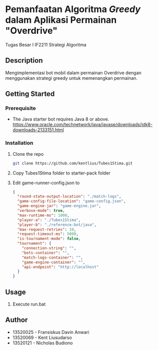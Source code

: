 # Pemanfaatan Algoritma _Greedy_ dalam Aplikasi Permainan "Overdrive"

Tugas Besar I IF2211 Strategi Algoritma

## Description

Mengimplementasi bot mobil dalam permainan Overdrive dengan menggunakan strategi greedy untuk memenangkan permainan.

## Getting Started

### Prerequisite

- The Java starter bot requires Java 8 or above.
  https://www.oracle.com/technetwork/java/javase/downloads/jdk8-downloads-2133151.html

### Installation

1. Clone the repo

   ```sh
   git clone https://github.com/kentlius/Tubes1Stima.git
   ```

2. Copy Tubes1Stima folder to starter-pack folder

3. Edit game-runner-config.json to

   ```json
   {
     "round-state-output-location": "./match-logs",
     "game-config-file-location": "game-config.json",
     "game-engine-jar": "game-engine.jar",
     "verbose-mode": true,
     "max-runtime-ms": 1000,
     "player-a": "./Tubes1Stima",
     "player-b": "./reference-bot/java",
     "max-request-retries": 10,
     "request-timeout-ms": 5000,
     "is-tournament-mode": false,
     "tournament": {
       "connection-string": "",
       "bots-container": "",
       "match-logs-container": "",
       "game-engine-container": "",
       "api-endpoint": "http://localhost"
     }
   }
   ```

## Usage

1. Execute run.bat

## Author

- 13520025 - Fransiskus Davin Anwari
- 13520069 - Kent Liusudarso
- 13520121 - Nicholas Budiono
